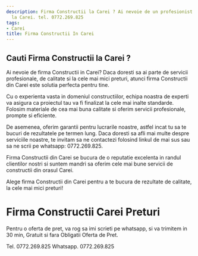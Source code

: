 ```yaml
---
description: Firma Constructii la Carei ? Ai nevoie de un profesionist in Firma Constructii
  la Carei. tel. 0772.269.825
tags:
- Carei
title: Firma Constructii In Carei
---
```



## Cauti Firma Constructii la Carei ?

Ai nevoie de firma Constructii in Carei? Daca doresti sa ai parte de servicii profesionale, de calitate si la cele mai mici preturi, atunci firma Constructii din Carei este solutia perfecta pentru tine. 

Cu o experienta vasta in domeniul constructiilor, echipa noastra de experti va asigura ca proiectul tau va fi finalizat la cele mai inalte standarde. Folosim materiale de cea mai buna calitate si oferim servicii profesionale, prompte si eficiente. 

De asemenea, oferim garantii pentru lucrarile noastre, astfel incat tu sa te bucuri de rezultatele pe termen lung. Daca doresti sa afli mai multe despre serviciile noastre, te invitam sa ne contactezi folosind linkul de mai sus sau sa ne scrii pe whatsapp: 0772.269.825. 

Firma Constructii din Carei se bucura de o reputatie excelenta in randul clientilor nostri si suntem mandri sa oferim cele mai bune servicii de constructii din orasul Carei. 

Alege firma Constructii din Carei pentru a te bucura de rezultate de calitate, la cele mai mici preturi!

# Firma Constructii Carei Preturi
Pentru o oferta de pret, va rog sa imi scrieti pe whatsapp, si va trimitem in 30 min, Gratuit si fara Obligatii Oferta de Pret.

Tel. 0772.269.825
Whatsapp. 0772.269.825